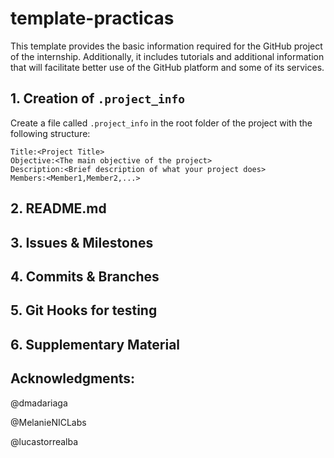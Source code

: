 # template-practicas
This template provides the basic information required for the GitHub project of the internship. Additionally, it includes tutorials and additional information that will facilitate better use of the GitHub platform and some of its services.

## 1. Creation of `.project_info`
Create a file called `.project_info` in the root folder of the project with the following structure:
```
Title:<Project Title>  
Objective:<The main objective of the project>  
Description:<Brief description of what your project does>  
Members:<Member1,Member2,...>  
```

## 2. README.md

## 3. Issues & Milestones

## 4. Commits & Branches

## 5. Git Hooks for testing

## 6. Supplementary Material


## Acknowledgments:
@dmadariaga

@MelanieNICLabs

@lucastorrealba